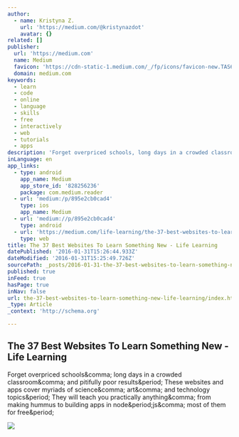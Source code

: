 ```yaml
---
author:
  - name: Kristyna Z.
    url: 'https://medium.com/@kristynazdot'
    avatar: {}
related: []
publisher:
  url: 'https://medium.com'
  name: Medium
  favicon: 'https://cdn-static-1.medium.com/_/fp/icons/favicon-new.TAS6uQ-Y7kcKgi0xjcYHXw.ico'
  domain: medium.com
keywords:
  - learn
  - code
  - online
  - language
  - skills
  - free
  - interactively
  - web
  - tutorials
  - apps
description: 'Forget overpriced schools, long days in a crowded classroom, and pitifully poor results. These websites and apps cover myriads of science, art, and technology topics. They will teach you practically anything, from making hummus to building apps in node.js, most of them for free.'
inLanguage: en
app_links:
  - type: android
    app_name: Medium
    app_store_id: '828256236'
    package: com.medium.reader
  - url: 'medium:/p/895e2cb0cad4'
    type: ios
    app_name: Medium
  - url: 'medium://p/895e2cb0cad4'
    type: android
  - url: 'https://medium.com/life-learning/the-37-best-websites-to-learn-something-new-895e2cb0cad4'
    type: web
title: The 37 Best Websites To Learn Something New - Life Learning
datePublished: '2016-01-31T15:26:44.933Z'
dateModified: '2016-01-31T15:25:49.726Z'
sourcePath: _posts/2016-01-31-the-37-best-websites-to-learn-something-new-life-learning.md
published: true
inFeed: true
hasPage: true
inNav: false
url: the-37-best-websites-to-learn-something-new-life-learning/index.html
_type: Article
_context: 'http://schema.org'

---
```

<article style=""><h1>The 37 Best Websites To Learn Something New - Life Learning</h1><p>Forget overpriced schools&amp;comma; long days in a crowded classroom&amp;comma; and pitifully poor results&amp;period; These websites and apps cover myriads of science&amp;comma; art&amp;comma; and technology topics&amp;period; They will teach you practically anything&amp;comma; from making hummus to building apps in node&amp;period;js&amp;comma; most of them for free&amp;period;</p><img src="https://d262ilb51hltx0.cloudfront.net/max/800/1*7uSLM1qBgX2mS8Ivvbo8Lg.png" /></article>